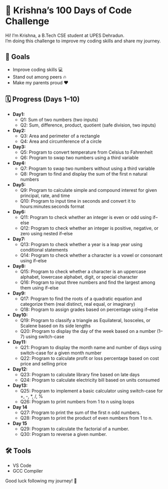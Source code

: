 # 🚀 Krishna’s 100 Days of Code Challenge

Hi! I’m Krishna, a B.Tech CSE student at UPES Dehradun.  
I’m doing this challenge to improve my coding skills and share my journey.

## 🎯 Goals
- Improve coding skills 💻  
- Stand out among peers 🔥  
- Make my parents proud ❤️

## 🗓 Progress (Days 1–10)
- **Day1:** 
  - Q1: Sum of two numbers (two inputs)
  - Q2: Sum, difference, product, quotient (safe division, two inputs)
- **Day2:** 
  - Q3: Area and perimeter of a rectangle
  - Q4: Area and circumference of a circle
- **Day3:** 
  - Q5: Program to convert temperature from Celsius to Fahrenheit
  - Q6: Program to swap two numbers using a third variable
- **Day4:** 
  - Q7: Program to swap two numbers without using a third variable
  - Q8: Program to find and display the sum of the first n natural numbers
- **Day5:** 
  - Q9: Program to calculate simple and compound interest for given principal, rate, and time
  - Q10: Program to input time in seconds and convert it to hours:minutes:seconds format
- **Day6:** 
  - Q11: Program to check whether an integer is even or odd using if–else
  - Q12: Program to check whether an integer is positive, negative, or zero using nested if–else
- **Day7:** 
  - Q13: Program to check whether a year is a leap year using conditional statements
  - Q14: Program to check whether a character is a vowel or consonant using if–else
- **Day8:** 
  - Q15: Program to check whether a character is an uppercase alphabet, lowercase alphabet, digit, or special character
  - Q16: Program to input three numbers and find the largest among them using if–else
- **Day9:** 
  - Q17: Program to find the roots of a quadratic equation and categorize them (real distinct, real equal, or imaginary)
  - Q18: Program to assign grades based on percentage using if–else
- **Day10:** 
  - Q19: Program to classify a triangle as Equilateral, Isosceles, or Scalene based on its side lengths
  - Q20: Program to display the day of the week based on a number (1–7) using switch-case
- **Day11:** 
  - Q21: Program to display the month name and number of days using switch-case for a given month number
  - Q22: Program to calculate profit or loss percentage based on cost price and selling price
- **Day12:** 
  - Q23: Program to calculate library fine based on late days
  - Q24: Program to calculate electricity bill based on units consumed
- **Day13:** 
  - Q25: Program to implement a basic calculator using switch-case for +, -, *, /, %
  - Q26: Program to print numbers from 1 to n using loops
- **Day 14**
  - Q27: Program to print the sum of the first n odd numbers.
  - Q28: Program to print the product of even numbers from 1 to n.
- **Day 15**
  - Q29: Program to calculate the factorial of a number.
  - Q30: Program to reverse a given number.










## 🛠 Tools
- VS Code  
- GCC Compiler

Good luck following my journey! 💪

